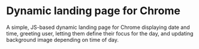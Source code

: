 # Dynamic landing page for Chrome

A simple, JS-based dynamic landing page for Chrome displaying date and time, greeting user, letting them define their focus for the day, and updating background image depending on time of day.
